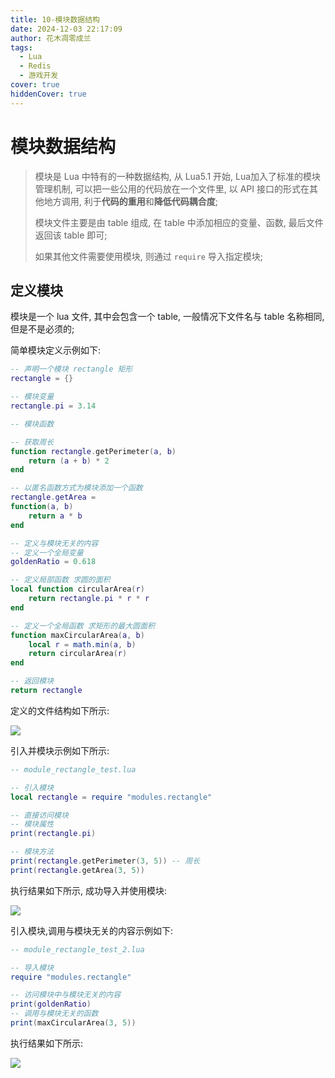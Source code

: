 ```yaml
---
title: 10-模块数据结构
date: 2024-12-03 22:17:09
author: 花木凋零成兰
tags:
  - Lua
  - Redis
  - 游戏开发
cover: true
hiddenCover: true
---
```


# 模块数据结构

> 模块是 Lua 中特有的一种数据结构, 从 Lua5.1 开始, Lua加入了标准的模块管理机制, 可以把一些公用的代码放在一个文件里, 以 API 接口的形式在其他地方调用, 利于**代码的重用**和**降低代码耦合度**;
> 
> 模块文件主要是由 table 组成, 在 table 中添加相应的变量、函数, 最后文件返回该 table 即可;
> 
> 如果其他文件需要使用模块, 则通过 `require` 导入指定模块;
> 
> 

## 定义模块

模块是一个 lua 文件, 其中会包含一个 table, 一般情况下文件名与 table 名称相同, 但是不是必须的;

简单模块定义示例如下:

```lua
-- 声明一个模块 rectangle 矩形
rectangle = {}

-- 模块变量
rectangle.pi = 3.14

-- 模块函数

-- 获取周长
function rectangle.getPerimeter(a, b)
    return (a + b) * 2
end

-- 以匿名函数方式为模块添加一个函数
rectangle.getArea =
function(a, b)
    return a * b
end

-- 定义与模块无关的内容
-- 定义一个全局变量
goldenRatio = 0.618

-- 定义局部函数 求圆的面积
local function circularArea(r)
    return rectangle.pi * r * r
end

-- 定义一个全局函数 求矩形的最大圆面积
function maxCircularArea(a, b)
    local r = math.min(a, b)
    return circularArea(r)
end

-- 返回模块
return rectangle

```

定义的文件结构如下所示:

![](https://img.upyun.ytazwc.top/blog/202412032234116.png)

引入并模块示例如下所示: 

```lua
-- module_rectangle_test.lua

-- 引入模块
local rectangle = require "modules.rectangle"

-- 直接访问模块
-- 模块属性
print(rectangle.pi)

-- 模块方法
print(rectangle.getPerimeter(3, 5)) -- 周长
print(rectangle.getArea(3, 5))

```

执行结果如下所示, 成功导入并使用模块: 

![](https://img.upyun.ytazwc.top/blog/202412032235213.png)

引入模块,调用与模块无关的内容示例如下:

```lua
-- module_rectangle_test_2.lua

-- 导入模块
require "modules.rectangle"

-- 访问模块中与模块无关的内容
print(goldenRatio)
-- 调用与模块无关的函数
print(maxCircularArea(3, 5))
```

执行结果如下所示:

![](https://img.upyun.ytazwc.top/blog/202412032246801.png)


